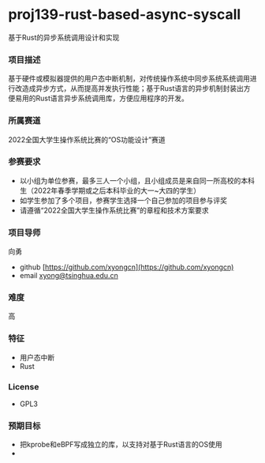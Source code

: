 # proj139-rust-based-async-syscall
基于Rust的异步系统调用设计和实现


### 项目描述

基于硬件或模拟器提供的用户态中断机制，对传统操作系统中同步系统系统调用进行改造成异步方式，从而提高并发执行性能；基于Rust语言的异步机制封装出方便易用的Rust语言异步系统调用库，方便应用程序的开发。

### 所属赛道

2022全国大学生操作系统比赛的“OS功能设计”赛道

### 参赛要求

* 以小组为单位参赛，最多三人一个小组，且小组成员是来自同一所高校的本科生（2022年春季学期或之后本科毕业的大一~大四的学生）
* 如学生参加了多个项目，参赛学生选择一个自己参加的项目参与评奖
* 请遵循“2022全国大学生操作系统比赛”的章程和技术方案要求

### 项目导师

向勇

* github [https://github.com/xyongcn](https://github.com/xyongcn)
* email [xyong@tsinghua.edu.cn](mailto:xyong@tsinghua.edu.cn)

### 难度

高

### 特征

* 用户态中断
* Rust

### License

* GPL3

### 预期目标

* 把kprobe和eBPF写成独立的库，以支持对基于Rust语言的OS使用
* 
